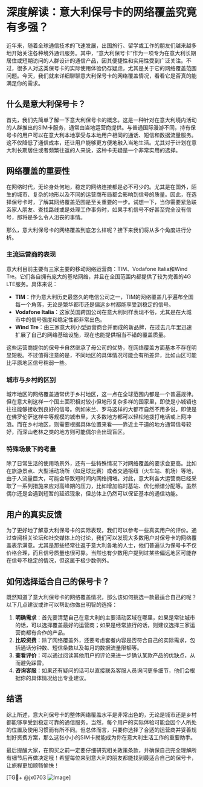 # 深度解读：意大利保号卡的网络覆盖究竟有多强？

近年来，随着全球通信技术的飞速发展，出国旅行、留学或工作的朋友们越来越多地开始关注各种境外通讯服务。其中，“意大利保号卡”作为一项专为在意大利长期居住或短期访问的人群设计的通信产品，因其便捷性和实用性受到广泛关注。不过，很多人对这类保号卡的实际使用体验仍存疑虑，尤其是关于它的网络覆盖范围问题。今天，我们就来详细聊聊意大利保号卡的网络覆盖情况，看看它是否真的能满足你的需求。

## 什么是意大利保号卡？

首先，我们先简单了解一下意大利保号卡的概念。这是一种针对在意大利境内活动的人群推出的SIM卡服务，通常由当地运营商提供。与普通国际漫游不同，持有保号卡的用户可以在意大利本地享受与本地用户相同的通话、短信和数据流量服务。这不仅降低了通信成本，还让用户能够更方便地融入当地生活。尤其对于计划在意大利长期居住或者频繁往返的人来说，这种卡无疑是一个非常实用的选择。

## 网络覆盖的重要性

在网络时代，无论身处何地，稳定的网络连接都是必不可少的。尤其是在国外，陌生的城市、复杂的地形以及不同的运营商布局都会影响到信号的质量。因此，在选择保号卡时，了解其网络覆盖范围是至关重要的一步。试想一下，当你需要紧急联系家人朋友、查找路线或是处理工作事务时，如果手机信号不好甚至完全没有信号，那将是多么令人沮丧的事情。

那么，意大利保号卡的网络覆盖到底怎么样呢？接下来我们将从多个角度进行分析。

### 主流运营商的表现

意大利目前主要有三家主要的移动网络运营商：TIM、Vodafone Italia和Wind Tre。它们各自拥有庞大的基站网络，并且在全国范围内都提供了较为完善的4G LTE服务。具体来说：

- **TIM**：作为意大利历史最悠久的电信公司之一，TIM的网络覆盖几乎遍布全国每一个角落，无论是繁华都市还是偏远乡村都能享受到稳定的信号。
- **Vodafone Italia**：这家英国跨国公司在意大利同样表现不俗，尤其是在大城市中的信号强度和稳定性都非常出色。
- **Wind Tre**：由三家意大利小型运营商合并而成的新品牌，在过去几年里迅速扩展了自己的网络基础设施，现在也能提供相当不错的覆盖质量。

这些运营商提供的保号卡自然继承了母公司的优势，在网络覆盖方面基本不存在明显短板。不过值得注意的是，不同地区的具体情况可能会有所差异，比如山区可能比平原地区信号稍弱一些。

### 城市与乡村的区别

城市地区的网络覆盖通常优于乡村地区，这一点在全球范围内都是一个普遍规律。但在意大利这样一个国土面积相对较小但地形复杂多样的国家里，即使是小城镇也往往能够接收到良好的信号。例如米兰、罗马这样的大都市自然不用多说，即使是在佛罗伦萨这样中等规模的城市里，大多数地方都可以轻松地拨打电话或上网冲浪。而在乡村地区，则需要根据具体位置来看——靠近主干道的地方通常信号较好，而深山老林之类的地方则可能偶尔会出现盲区。

### 特殊场景下的考量

除了日常生活的使用场景外，还有一些特殊情况下对网络覆盖的要求会更高。比如在旅游景点、大型活动场所（如足球比赛）或者交通枢纽（火车站、机场）等地，由于人流量巨大，可能会导致短时间内网络拥堵。对此，意大利各大运营商已经采取了一系列措施来应对高峰期的压力，比如增加临时基站、优化频谱分配等。虽然偶尔还是会遇到短暂的延迟现象，但总体上仍然可以保证基本的通信功能。

## 用户的真实反馈

为了更好地了解意大利保号卡的实际表现，我们可以参考一些真实用户的评价。通过查阅相关论坛和社交媒体上的讨论，我们可以发现大多数用户对保号卡的网络覆盖表示满意。尤其是那些经常往返于意大利各地的人士，他们普遍认为保号卡不仅价格合理，而且信号质量也很可靠。当然也有少数用户提到过某些偏远地区可能存在信号不稳定的情况，但这属于极少数例外。

## 如何选择适合自己的保号卡？

既然知道了意大利保号卡的网络覆盖情况，那么该如何挑选一款最适合自己的呢？以下几点建议或许可以帮助你做出明智的选择：

1. **明确需求**：首先要清楚自己在意大利的主要活动区域在哪里，如果是常驻城市的话，可以选择覆盖最好的运营商；如果是经常旅行的话，则建议选择三家运营商都有合作的产品。
2. **比较资费**：除了网络覆盖外，还要考虑套餐内容是否符合自己的实际需求，包括通话分钟数、短信条数以及每月的数据流量限额等。
3. **查看评价**：可以通过阅读其他用户的评论来进一步确认某款产品的优缺点，从而避免踩雷。
4. **咨询客服**：如果还有疑问的话可以直接联系客服人员询问更多细节，他们会根据你的具体情况给出专业建议。

## 结语

综上所述，意大利保号卡的整体网络覆盖水平是非常出色的，无论是城市还是乡村都能够享受到稳定可靠的通信服务。当然，每个用户的实际体验可能会因个人所处的位置及使用习惯而有所不同。但总体而言，只要你选择了合适的运营商并妥善规划好资费方案，那么这张小小的SIM卡就能成为你在意大利生活工作的重要助手。

最后提醒大家，在购买之前一定要仔细研究相关政策条款，并确保自己完全理解所有细节后再做决定哦！希望每位来到意大利的朋友都能找到最适合自己的保号卡，让旅程更加顺畅愉快！

[TG💪+ @jx0703 ![Image](https://github.com/user-attachments/assets/dbca1d08-cadb-493c-b0ec-ad6f7a83f270)]